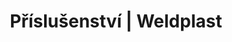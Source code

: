 ---
Link: "file:/Users/vinayakpatel/Downloads/www.weldplast.cz/produkty/prislusenstvo/prislusenstvi-svarovaci-botky/prislusenstvi-svarovaci-botky-v-svar"
product_name: "null"
product_id: "null"
title: "Příslušenství | Weldplast"
product_desc: ""
product_specs: ""
product_downloads: ""
href: ""
accessories: ""
similar_products: ""
---